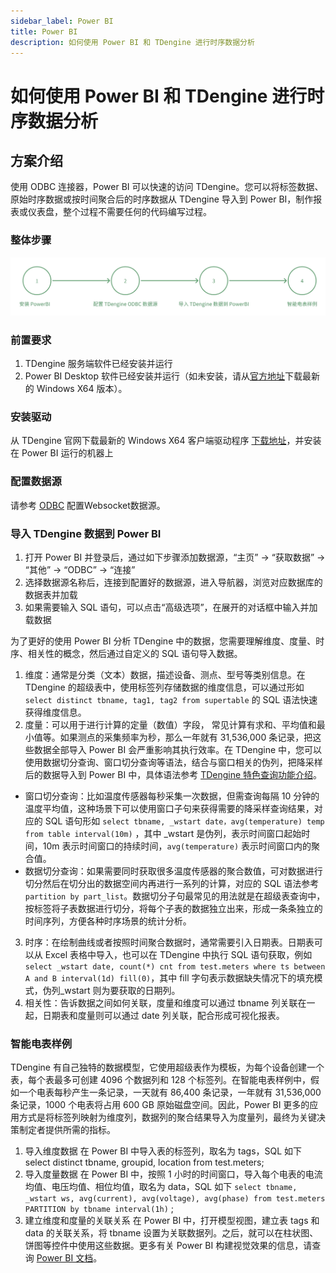 ```yaml
---
sidebar_label: Power BI
title: Power BI
description: 如何使用 Power BI 和 TDengine 进行时序数据分析
---
```


# 如何使用 Power BI 和 TDengine 进行时序数据分析

## 方案介绍

使用 ODBC 连接器，Power BI 可以快速的访问 TDengine。您可以将标签数据、原始时序数据或按时间聚合后的时序数据从 TDengine 导入到 Power BI，制作报表或仪表盘，整个过程不需要任何的代码编写过程。

### 整体步骤
![Power BI use step](./powerbi-step-zh.webp)

### 前置要求
1. TDengine 服务端软件已经安装并运行
2. Power BI Desktop 软件已经安装并运行（如未安装，请从[官方地址](https://www.microsoft.com/zh-cn/download/details.aspx?id=58494)下载最新的 Windows X64 版本）。


### 安装驱动
从 TDengine 官网下载最新的 Windows X64 客户端驱动程序 [下载地址](https://docs.taosdata.com/get-started/package/)，并安装在 Power BI 运行的机器上

### 配置数据源
请参考 [ODBC](../../connector/odbc) 配置Websocket数据源。

### 导入 TDengine 数据到 Power BI
1. 打开 Power BI 并登录后，通过如下步骤添加数据源，“主页” -> “获取数据” -> “其他” -> “ODBC” -> “连接”
2. 选择数据源名称后，连接到配置好的数据源，进入导航器，浏览对应数据库的数据表并加载
3. 如果需要输入 SQL 语句，可以点击“高级选项”，在展开的对话框中输入并加载数据


为了更好的使用 Power BI 分析 TDengine 中的数据，您需要理解维度、度量、时序、相关性的概念，然后通过自定义的 SQL 语句导入数据。
1. 维度：通常是分类（文本）数据，描述设备、测点、型号等类别信息。在 TDengine 的超级表中，使用标签列存储数据的维度信息，可以通过形如 `select distinct tbname, tag1, tag2 from supertable` 的 SQL 语法快速获得维度信息。
2. 度量：可以用于进行计算的定量（数值）字段， 常见计算有求和、平均值和最小值等。如果测点的采集频率为秒，那么一年就有 31,536,000 条记录，把这些数据全部导入 Power BI 会严重影响其执行效率。在  TDengine 中，您可以使用数据切分查询、窗口切分查询等语法，结合与窗口相关的伪列，把降采样后的数据导入到 Power BI 中，具体语法参考 [TDengine 特色查询功能介绍](https://docs.taosdata.com/taos-sql/distinguished/)。
  - 窗口切分查询：比如温度传感器每秒采集一次数据，但需查询每隔 10 分钟的温度平均值，这种场景下可以使用窗口子句来获得需要的降采样查询结果，对应的 SQL 语句形如 `select tbname, _wstart date，avg(temperature) temp from table interval(10m)` ，其中 _wstart 是伪列，表示时间窗口起始时间，10m 表示时间窗口的持续时间，`avg(temperature)` 表示时间窗口内的聚合值。
  - 数据切分查询：如果需要同时获取很多温度传感器的聚合数值，可对数据进行切分然后在切分出的数据空间内再进行一系列的计算，对应的 SQL 语法参考 `partition by part_list`。数据切分子句最常见的用法就是在超级表查询中，按标签将子表数据进行切分，将每个子表的数据独立出来，形成一条条独立的时间序列，方便各种时序场景的统计分析。
3. 时序：在绘制曲线或者按照时间聚合数据时，通常需要引入日期表。日期表可以从 Excel 表格中导入，也可以在 TDengine 中执行 SQL 语句获取，例如 `select _wstart date, count(*) cnt from test.meters where ts between A and B interval(1d) fill(0)`，其中 fill 字句表示数据缺失情况下的填充模式，伪列_wstart 则为要获取的日期列。
4. 相关性：告诉数据之间如何关联，度量和维度可以通过 tbname 列关联在一起，日期表和度量则可以通过 date 列关联，配合形成可视化报表。

### 智能电表样例
TDengine 有自己独特的数据模型，它使用超级表作为模板，为每个设备创建一个表，每个表最多可创建 4096 个数据列和 128 个标签列。在智能电表样例中，假如一个电表每秒产生一条记录，一天就有 86,400 条记录，一年就有 31,536,000 条记录，1000 个电表将占用  600 GB 原始磁盘空间。因此，Power BI 更多的应用方式是将标签列映射为维度列，数据列的聚合结果导入为度量列，最终为关键决策制定者提供所需的指标。
1. 导入维度数据
在 Power BI 中导入表的标签列，取名为 tags，SQL 如下
select distinct tbname, groupid, location from test.meters;
2. 导入度量数据
在 Power BI 中，按照 1 小时的时间窗口，导入每个电表的电流均值、电压均值、相位均值，取名为 data，SQL 如下
`select tbname, _wstart ws, avg(current), avg(voltage), avg(phase) from test.meters PARTITION by tbname interval(1h)` ;
3. 建立维度和度量的关联关系
在 Power BI 中，打开模型视图，建立表 tags 和 data 的关联关系，将 tbname 设置为关联数据列。之后，就可以在柱状图、饼图等控件中使用这些数据。更多有关 Power BI 构建视觉效果的信息，请查询 [Power BI 文档](https://learn.microsoft.com/zh-cn/power-bi/)。